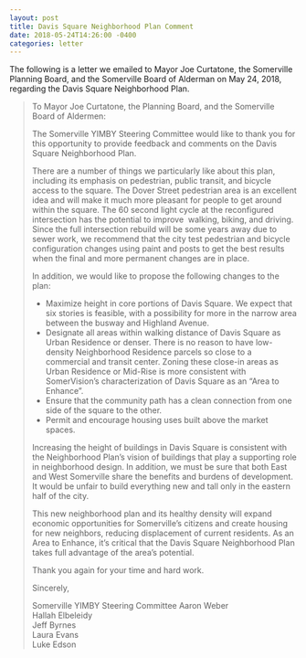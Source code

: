 ```yaml
---
layout: post
title: Davis Square Neighborhood Plan Comment
date: 2018-05-24T14:26:00 -0400
categories: letter
---
```


The following is a letter we emailed to Mayor Joe Curtatone, the Somerville Planning Board, and the Somerville Board of Alderman on <time datetime="2018-05-24T14:26-04:00">May 24, 2018</time>, regarding the Davis Square Neighborhood Plan.

> To Mayor Joe Curtatone, the Planning Board, and the Somerville Board of Aldermen:
>
> The Somerville YIMBY Steering Committee would like to thank you for this opportunity to provide feedback and comments on the Davis Square Neighborhood Plan.
>
> There are a number of things we particularly like about this plan, including its emphasis on pedestrian, public transit, and bicycle access to the square. The Dover Street pedestrian area is an excellent idea and will make it much more pleasant for people to get around within the square. The 60 second light cycle at the reconfigured intersection has the potential to improve  walking, biking, and driving. Since the full intersection rebuild will be some years away due to sewer work, we recommend that the city test pedestrian and bicycle configuration changes using paint and posts to get the best results when the final and more permanent changes are in place.
>
> In addition, we would like to propose the following changes to the plan:
>
> -   Maximize height in core portions of Davis Square. We expect that six stories is feasible, with a possibility for more in the narrow area between the busway and Highland Avenue.
> -   Designate all areas within walking distance of Davis Square as Urban Residence or denser. There is no reason to have low-density Neighborhood Residence parcels so close to a commercial and transit center. Zoning these close-in areas as Urban Residence or Mid-Rise is more consistent with SomerVision’s characterization of Davis Square as an “Area to Enhance”.
> -   Ensure that the community path has a clean connection from one side of the square to the other.
> -   Permit and encourage housing uses built above the market spaces.
>
> Increasing the height of buildings in Davis Square is consistent with the Neighborhood Plan’s vision of buildings that play a supporting role in neighborhood design. In addition, we must be sure that both East and West Somerville share the benefits and burdens of development. It would be unfair to build everything new and tall only in the eastern half of the city.
>
> This new neighborhood plan and its healthy density will expand economic opportunities for Somerville’s citizens and create housing for new neighbors, reducing displacement of current residents. As an Area to Enhance, it’s critical that the Davis Square Neighborhood Plan takes full advantage of the area’s potential.
>
> Thank you again for your time and hard work.
>
> Sincerely,
>
> Somerville YIMBY Steering Committee
> Aaron Weber  
> Hallah Elbeleidy  
> Jeff Byrnes  
> Laura Evans  
> Luke Edson
